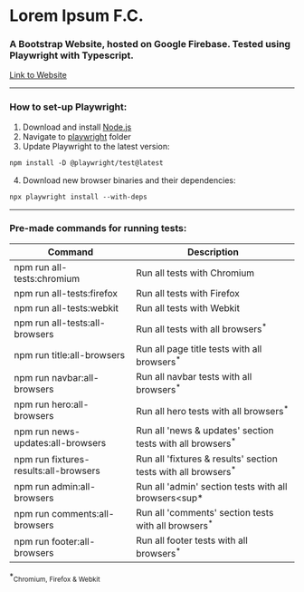 # Lorem Ipsum F.C.

### A Bootstrap Website, hosted on Google Firebase. Tested using Playwright with Typescript.

[Link to Website](https://lorem-ipsum-fc.web.app)

****

### How to set-up Playwright:
1. Download and install [Node.js](https://nodejs.org/en)
2. Navigate to [playwright](https://github.com/jasonthorne/LoremIpsumFC/tree/main/playwright) folder
3. Update Playwright to the latest version:
  ```diff
  npm install -D @playwright/test@latest
  ```
4. Download new browser binaries and their dependencies:
  ```diff
  npx playwright install --with-deps
  ```

****

### Pre-made commands for running tests:
|  Command  | Description |         
| ---------- | -------- | 
| npm run all-tests:chromium | Run all tests with Chromium |
| npm run all-tests:firefox | Run all tests with Firefox |
| npm run all-tests:webkit | Run all tests with Webkit |
| npm run all-tests:all-browsers | Run all tests with all browsers<sup>*</sup> |
| npm run title:all-browsers | Run all page title tests with all browsers<sup>*</sup> |
| npm run navbar:all-browsers | Run all navbar tests with all browsers<sup>*</sup> |
| npm run hero:all-browsers | Run all hero tests with all browsers<sup>*</sup> |
| npm run news-updates:all-browsers | Run all 'news & updates' section tests with all browsers<sup>*</sup> |
| npm run fixtures-results:all-browsers | Run all 'fixtures & results' section tests with all browsers<sup>*</sup> |
| npm run admin:all-browsers | Run all 'admin' section tests with all browsers<sup*</sup> |
| npm run comments:all-browsers | Run all 'comments' section tests with all browsers<sup>*</sup> |
| npm run footer:all-browsers | Run all footer tests with all browsers<sup>*</sup> |

*<sub>Chromium, Firefox & Webkit<sub>

